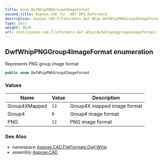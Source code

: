 ```yaml
---
title: Enum DwfWhipPNGGroup4ImageFormat
second_title: Aspose.CAD for .NET API Reference
description: Aspose.CAD.FileFormats.Dwf.Whip.DwfWhipPNGGroup4ImageFormat enum. Represents PNG group image format
type: docs
weight: 9630
url: /net/aspose.cad.fileformats.dwf.whip/dwfwhippnggroup4imageformat/
---
```

## DwfWhipPNGGroup4ImageFormat enumeration

Represents PNG group image format

```csharp
public enum DwfWhipPNGGroup4ImageFormat
```

### Values

| Name | Value | Description |
| --- | --- | --- |
| Group4XMapped | `13` | Group4X mapped image format |
| Group4 | `9` | Group4 image format |
| PNG | `12` | PNG image format |

### See Also

* namespace [Aspose.CAD.FileFormats.Dwf.Whip](../../aspose.cad.fileformats.dwf.whip/)
* assembly [Aspose.CAD](../../)


